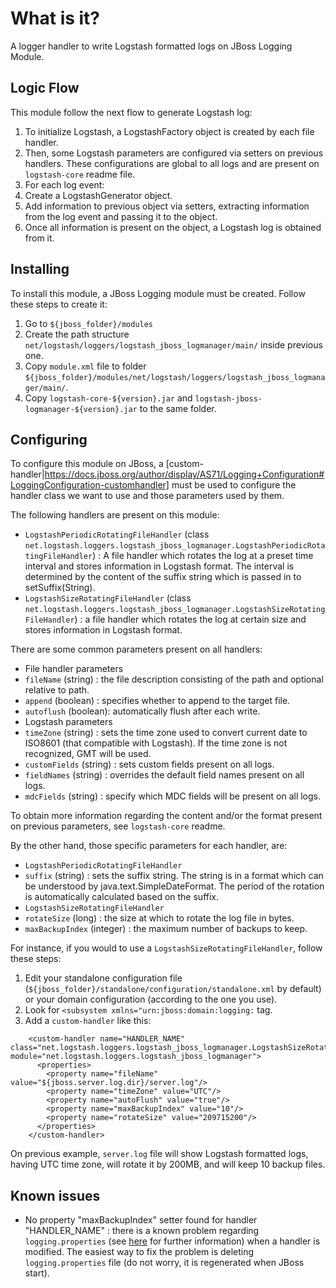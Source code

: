 What is it?
===========

A logger handler to write Logstash formatted logs on JBoss Logging Module.

Logic Flow
----------

This module follow the next flow to generate Logstash log:

 1. To initialize Logstash, a LogstashFactory object is created by each file handler.
 1. Then, some Logstash parameters are configured via setters on previous handlers. These configurations are global to all logs and are present on `logstash-core` readme file.
 1. For each log event:
  1. Create a LogstashGenerator object.
  1. Add information to previous object via setters, extracting information from the log event and passing it to the object.
  1. Once all information is present on the object, a Logstash log is obtained from it.

Installing
----------

To install this module, a JBoss Logging module must be created. Follow these steps to create it:

 1. Go to `${jboss_folder}/modules`
 1. Create the path structure `net/logstash/loggers/logstash_jboss_logmanager/main/` inside previous one.
 1. Copy `module.xml` file to folder `${jboss_folder}/modules/net/logstash/loggers/logstash_jboss_logmanager/main/`.
 1. Copy `logstash-core-${version}.jar` and `logstash-jboss-logmanager-${version}.jar` to the same folder.

Configuring
-----------

To configure this module on JBoss, a [custom-handler|https://docs.jboss.org/author/display/AS71/Logging+Configuration#LoggingConfiguration-customhandler] must be used to configure the handler class we want to use and those parameters used by them.

The following handlers are present on this module:

 * `LogstashPeriodicRotatingFileHandler` (class `net.logstash.loggers.logstash_jboss_logmanager.LogstashPeriodicRotatingFileHandler`) : A file handler which rotates the log at a preset time interval and stores information in Logstash format. The interval is determined by the content of the suffix string which is passed in to setSuffix(String).
 * `LogstashSizeRotatingFileHandler` (class `net.logstash.loggers.logstash_jboss_logmanager.LogstashSizeRotatingFileHandler`) : a file handler which rotates the log at certain size and stores information in Logstash format.

There are some common parameters present on all handlers:
 * File handler parameters
  * `fileName` (string) : the file description consisting of the path and optional relative to path.
  * `append` (boolean) : specifies whether to append to the target file.
  * `autoflush` (boolean): automatically flush after each write.
 * Logstash parameters
  * `timeZone` (string) : sets the time zone used to convert current date to ISO8601 (that compatible with Logstash). If the time zone is not recognized, GMT will be used.
  * `customFields` (string) : sets custom fields present on all logs.
  * `fieldNames` (string) : overrides the default field names present on all logs.
  * `mdcFields` (string) : specify which MDC fields will be present on all logs.

To obtain more information regarding the content and/or the format present on previous parameters, see `logstash-core` readme.

By the other hand, those specific parameters for each handler, are:

 * `LogstashPeriodicRotatingFileHandler`
  * `suffix` (string) : sets the suffix string. The string is in a format which can be understood by java.text.SimpleDateFormat. The period of the rotation is automatically calculated based on the suffix.
 * `LogstashSizeRotatingFileHandler`
  * `rotateSize` (long) : the size at which to rotate the log file in bytes.
  * `maxBackupIndex` (integer) : the maximum number of backups to keep.

For instance, if you would to use a `LogstashSizeRotatingFileHandler`, follow these steps:
 1. Edit your standalone configuration file (`${jboss_folder}/standalone/configuration/standalone.xml` by default) or your domain configuration (according to the one you use).
 1. Look for `<subsystem xmlns="urn:jboss:domain:logging:` tag.
 1. Add a `custom-handler` like this:

```
    <custom-handler name="HANDLER_NAME" class="net.logstash.loggers.logstash_jboss_logmanager.LogstashSizeRotatingFileHandler" module="net.logstash.loggers.logstash_jboss_logmanager">
      <properties>
        <property name="fileName" value="${jboss.server.log.dir}/server.log"/>
        <property name="timeZone" value="UTC"/>
        <property name="autoFlush" value="true"/>
        <property name="maxBackupIndex" value="10"/>
        <property name="rotateSize" value="209715200"/>
      </properties>
    </custom-handler>
```

On previous example, `server.log` file will show Logstash formatted logs, having UTC time zone, will rotate it by 200MB, and will keep 10 backup files.

Known issues
------------

* No property "maxBackupIndex" setter found for handler "HANDLER_NAME" : there is a known problem regarding `logging.properties` (see [here](https://community.jboss.org/thread/221367) for further information) when a handler is modified. The easiest way to fix the problem is deleting `logging.properties` file (do not worry, it is regenerated when JBoss start).
